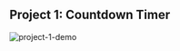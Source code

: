 ## Project 1: Countdown Timer
![project-1-demo](https://github.com/nafisreza/vanilla-js-challenge/assets/68966649/8f6c1ec5-7481-438d-95de-b19b9d0a2a93)
